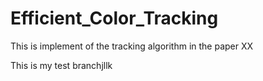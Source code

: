 # Efficient_Color_Tracking
This is implement of the tracking algorithm in the paper XX

This is my test branchjllk

